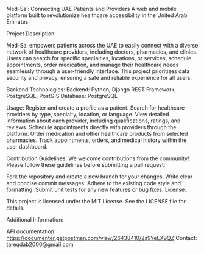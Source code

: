 Med-Sal: Connecting UAE Patients and Providers
A web and mobile platform built to revolutionize healthcare accessibility in the United Arab Emirates.

Project Description:

Med-Sal empowers patients across the UAE to easily connect with a diverse network of healthcare providers, including doctors, pharmacies, and clinics. Users can search for specific specialties, locations, or services, schedule appointments, order medication, and manage their healthcare needs seamlessly through a user-friendly interface. This project prioritizes data security and privacy, ensuring a safe and reliable experience for all users.

Backend Technologies:
Backend: Python, Django REST Framework, PostgreSQL, PostGIS
Database: PostgreSQL

Usage:
Register and create a profile as a patient.
Search for healthcare providers by type, specialty, location, or language.
View detailed information about each provider, including qualifications, ratings, and reviews.
Schedule appointments directly with providers through the platform.
Order medication and other healthcare products from selected pharmacies.
Track appointments, orders, and medical history within the user dashboard.

Contribution Guidelines:
We welcome contributions from the community! Please follow these guidelines before submitting a pull request:

Fork the repository and create a new branch for your changes.
Write clear and concise commit messages.
Adhere to the existing code style and formatting.
Submit unit tests for any new features or bug fixes.
License:

This project is licensed under the MIT License. See the LICENSE file for details.

Additional Information:

API documentation: https://documenter.getpostman.com/view/26438410/2s9YeLX9QZ
Contact: tareqdab2000@gmail.com
